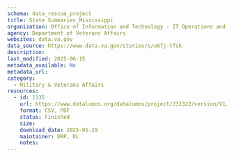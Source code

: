 ```yaml
---
schema: data_rescue_project 
title: State Summaries_Mississippi
organization: Office of Information and Technology - IT Operations and Services (ITOPS)
agency: Department of Veterans Affairs
websites: data.va.gov
data_source: https://www.data.va.gov/stories/s/u6fj-tfsk
description: 
last_modified: 2025-06-15
metadata_available: No
metadata_url: 
category:
  - Military & Veterans Affairs 
resources:
  - id: 1135
    url: https://www.datalumos.org/datalumos/project/231322/version/V1/view
    format: CSV, PDF
    status: Finished
    size: 
    download_date: 2025-05-29
    maintainer: DRP, DL
    notes: 
---
```

